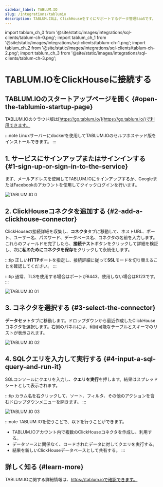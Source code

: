 ```yaml
---
sidebar_label: TABLUM.IO
slug: /integrations/tablumio
description: TABLUM.IOは、ClickHouseをすぐにサポートするデータ管理SaaSです。
---
```


import tablum_ch_0 from '@site/static/images/integrations/sql-clients/tablum-ch-0.png';
import tablum_ch_1 from '@site/static/images/integrations/sql-clients/tablum-ch-1.png';
import tablum_ch_2 from '@site/static/images/integrations/sql-clients/tablum-ch-2.png';
import tablum_ch_3 from '@site/static/images/integrations/sql-clients/tablum-ch-3.png';


# TABLUM.IOをClickHouseに接続する

## TABLUM.IOのスタートアップページを開く {#open-the-tablumio-startup-page}

TABLUM.IOのクラウド版は[https://go.tablum.io/](https://go.tablum.io/)で利用できます。

:::note
  Linuxサーバーにdockerを使用してTABLUM.IOのセルフホステッド版をインストールできます。
:::

## 1. サービスにサインアップまたはサインインする {#1-sign-up-or-sign-in-to-the-service}

  まず、メールアドレスを使用してTABLUM.IOにサインアップするか、GoogleまたはFacebookのアカウントを使用してクイックログインを行います。

<img src={tablum_ch_0} class="image" alt="TABLUM.IO 0" />

## 2. ClickHouseコネクタを追加する {#2-add-a-clickhouse-connector}

ClickHouseの接続詳細を収集し、**コネクタ**タブに移動して、ホストURL、ポート、ユーザー名、パスワード、データベース名、コネクタの名前を入力します。これらのフィールドを完了したら、**接続テスト**ボタンをクリックして詳細を検証し、次に**私のためにコネクタを保存**をクリックして永続化します。

:::tip
正しい**HTTP**ポートを指定し、接続詳細に従って**SSL**モードを切り替えることを確認してください。
:::

:::tip
通常、TLSを使用する場合はポートが8443、使用しない場合は8123です。
:::

<img src={tablum_ch_1} class="image" alt="TABLUM.IO 01" />

## 3. コネクタを選択する {#3-select-the-connector}

**データセット**タブに移動します。ドロップダウンから最近作成したClickHouseコネクタを選択します。右側のパネルには、利用可能なテーブルとスキーマのリストが表示されます。

<img src={tablum_ch_2} class="image" alt="TABLUM.IO 02" />

## 4. SQLクエリを入力して実行する {#4-input-a-sql-query-and-run-it}

SQLコンソールにクエリを入力し、**クエリを実行**を押します。結果はスプレッドシートとして表示されます。

:::tip
カラム名を右クリックして、ソート、フィルタ、その他のアクションを含むドロップダウンメニューを開きます。
:::

<img src={tablum_ch_3} class="image" alt="TABLUM.IO 03" />

:::note
TABLUM.IOを使うことで、以下を行うことができます。
* TABLUM.IOアカウント内で複数のClickHouseコネクタを作成し、利用する。
* データソースに関係なく、ロードされたデータに対してクエリを実行する。
* 結果を新しいClickHouseデータベースとして共有する。
:::

## 詳しく知る {#learn-more}

TABLUM.IOに関する詳細情報は、https://tablum.ioで確認できます。
